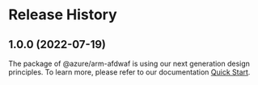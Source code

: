 # Release History
    
## 1.0.0 (2022-07-19)

The package of @azure/arm-afdwaf is using our next generation design principles. To learn more, please refer to our documentation [Quick Start](https://aka.ms/js-track2-quickstart).
